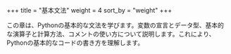 +++
title = "基本文法"
weight = 4
sort_by = "weight"
+++

この章は、Pythonの基本的な文法を学びます。変数の宣言とデータ型、基本的な演算子と計算方法、コメントの使い方について説明します。これにより、Pythonの基本的なコードの書き方を理解します。
